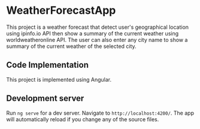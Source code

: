 # WeatherForecastApp

This project is a weather forecast that detect user's geographical location using ipinfo.io API then show a summary of the current weather using worldweatheronline API. The user can also enter any city name to show a summary of the current weather of the selected city.

## Code Implementation

This project is implemented using Angular.

## Development server

Run `ng serve` for a dev server. Navigate to `http://localhost:4200/`. The app will automatically reload if you change any of the source files.



